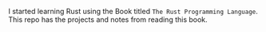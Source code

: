 I started learning Rust using the Book titled `The Rust Programming Language`. This repo has the projects and notes from reading this book.